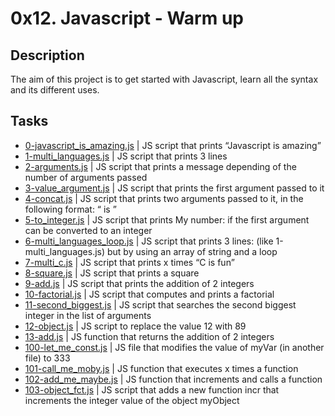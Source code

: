 # 0x12. Javascript - Warm up

## Description
The aim of this project is to get started with Javascript, learn all the syntax and its different uses.

## Tasks

* [0-javascript_is_amazing.js](./0-javascript_is_amazing.js) | JS script that prints “Javascript is amazing”
* [1-multi_languages.js](./1-multi_languages.js) | JS script that prints 3 lines
* [2-arguments.js](./2-arguments.js) | JS script that prints a message depending of the number of arguments passed
* [3-value_argument.js](./3-value_argument.js) | JS script that prints the first argument passed to it
* [4-concat.js](./4-concat.js) | JS script that prints two arguments passed to it, in the following format: “ is ”
* [5-to_integer.js](./5-to_integer.js) | JS script that prints My number: <first argument converted in integer> if the first argument can be converted to an integer
* [6-multi_languages_loop.js](./6-multi_languages_loop.js) | JS script that prints 3 lines: (like 1-multi_languages.js) but by using an array of string and a loop
* [7-multi_c.js](./7-multi_c.js) | JS script that prints x times “C is fun”
* [8-square.js](./8-square.js) | JS script that prints a square
* [9-add.js](./9-add.js) | JS script that prints the addition of 2 integers
* [10-factorial.js](./10-factorial.js) | JS script that computes and prints a factorial
* [11-second_biggest.js](./11-second_biggest.js) | JS script that searches the second biggest integer in the list of arguments
* [12-object.js](./12-object.js) | JS script to replace the value 12 with 89
* [13-add.js](./13-add.js) | JS function that returns the addition of 2 integers
* [100-let_me_const.js](./100-let_me_const.js) | JS file that modifies the value of myVar (in another file) to 333
* [101-call_me_moby.js](./101-call_me_moby.js) | JS function that executes x times a function
* [102-add_me_maybe.js](./102-add_me_maybe.js) | JS function that increments and calls a function
* [103-object_fct.js](./103-object_fct.js) | JS script that adds a new function incr that increments the integer value of the object myObject
